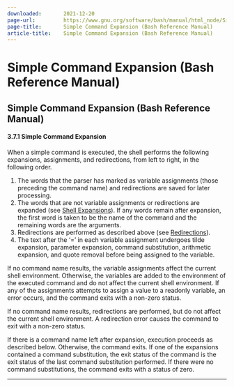 ```yaml
---
downloaded:       2021-12-20
page-url:         https://www.gnu.org/software/bash/manual/html_node/Simple-Command-Expansion.html
page-title:       Simple Command Expansion (Bash Reference Manual)
article-title:    Simple Command Expansion (Bash Reference Manual)
---
```

# Simple Command Expansion (Bash Reference Manual)

Simple Command Expansion (Bash Reference Manual)
---

#### 3.7.1 Simple Command Expansion

When a simple command is executed, the shell performs the following expansions, assignments, and redirections, from left to right, in the following order.

1.  The words that the parser has marked as variable assignments (those preceding the command name) and redirections are saved for later processing.
2.  The words that are not variable assignments or redirections are expanded (see [Shell Expansions][1]). If any words remain after expansion, the first word is taken to be the name of the command and the remaining words are the arguments.
3.  Redirections are performed as described above (see [Redirections][2]).
4.  The text after the ‘\=’ in each variable assignment undergoes tilde expansion, parameter expansion, command substitution, arithmetic expansion, and quote removal before being assigned to the variable.

If no command name results, the variable assignments affect the current shell environment. Otherwise, the variables are added to the environment of the executed command and do not affect the current shell environment. If any of the assignments attempts to assign a value to a readonly variable, an error occurs, and the command exits with a non-zero status.

If no command name results, redirections are performed, but do not affect the current shell environment. A redirection error causes the command to exit with a non-zero status.

If there is a command name left after expansion, execution proceeds as described below. Otherwise, the command exits. If one of the expansions contained a command substitution, the exit status of the command is the exit status of the last command substitution performed. If there were no command substitutions, the command exits with a status of zero.

---

[1]: https://www.gnu.org/software/bash/manual/html_node/Shell-Expansions.html
[2]: https://www.gnu.org/software/bash/manual/html_node/Redirections.html
